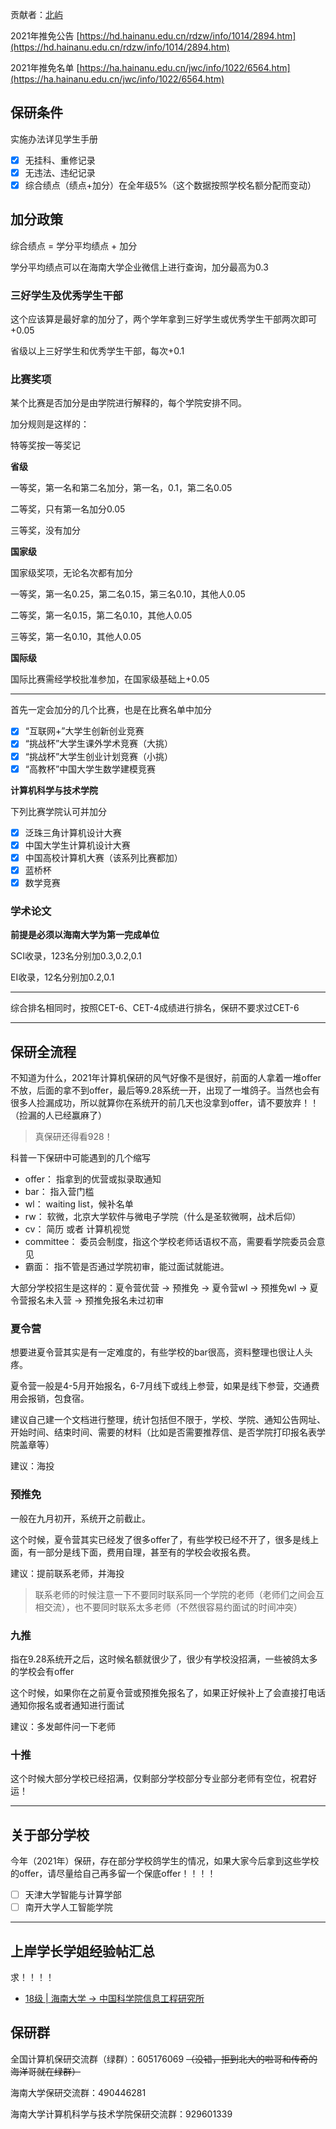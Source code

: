 贡献者：[北屿](https://github.com/beiyuouo)

2021年推免公告 [https://hd.hainanu.edu.cn/rdzw/info/1014/2894.htm](https://hd.hainanu.edu.cn/rdzw/info/1014/2894.htm)

2021年推免名单 [https://ha.hainanu.edu.cn/jwc/info/1022/6564.htm](https://ha.hainanu.edu.cn/jwc/info/1022/6564.htm)

## 保研条件

实施办法详见学生手册

- [x] 无挂科、重修记录
- [x] 无违法、违纪记录
- [x] 综合绩点（绩点+加分）在全年级5%（这个数据按照学校名额分配而变动）

## 加分政策

综合绩点 = 学分平均绩点 + 加分

学分平均绩点可以在海南大学企业微信上进行查询，加分最高为0.3

### 三好学生及优秀学生干部

这个应该算是最好拿的加分了，两个学年拿到三好学生或优秀学生干部两次即可+0.05

省级以上三好学生和优秀学生干部，每次+0.1

### 比赛奖项

某个比赛是否加分是由学院进行解释的，每个学院安排不同。

加分规则是这样的：

特等奖按一等奖记

**省级**

一等奖，第一名和第二名加分，第一名，0.1，第二名0.05

二等奖，只有第一名加分0.05

三等奖，没有加分

**国家级**

国家级奖项，无论名次都有加分

一等奖，第一名0.25，第二名0.15，第三名0.10，其他人0.05

二等奖，第一名0.15，第二名0.10，其他人0.05

三等奖，第一名0.10，其他人0.05

**国际级**

国际比赛需经学校批准参加，在国家级基础上+0.05

---

首先一定会加分的几个比赛，也是在比赛名单中加分

- [x] “互联网+”大学生创新创业竞赛
- [x] “挑战杯”大学生课外学术竞赛（大挑）
- [x] “挑战杯”大学生创业计划竞赛（小挑）
- [x] “高教杯”中国大学生数学建模竞赛

**计算机科学与技术学院**

下列比赛学院认可并加分

- [x] 泛珠三角计算机设计大赛
- [x] 中国大学生计算机设计大赛
- [x] 中国高校计算机大赛（该系列比赛都加）
- [x] 蓝桥杯
- [x] 数学竞赛

### 学术论文

**前提是必须以海南大学为第一完成单位**

SCI收录，123名分别加0.3,0.2,0.1

EI收录，12名分别加0.2,0.1

---

综合排名相同时，按照CET-6、CET-4成绩进行排名，保研不要求过CET-6

---

## 保研全流程

不知道为什么，2021年计算机保研的风气好像不是很好，前面的人拿着一堆offer不放，后面的拿不到offer，最后等9.28系统一开，出现了一堆鸽子。当然也会有很多人捡漏成功，所以就算你在系统开的前几天也没拿到offer，请不要放弃！！（捡漏的人已经赢麻了）

> 真保研还得看928！

科普一下保研中可能遇到的几个缩写

- offer： 指拿到的优营或拟录取通知
- bar： 指入营门槛
- wl： waiting list，候补名单
- rw： 软微，北京大学软件与微电子学院（什么是圣软微啊，战术后仰）
- cv： 简历 或者 计算机视觉
- committee： 委员会制度，指这个学校老师话语权不高，需要看学院委员会意见
- 霸面： 指不管是否通过学院初审，能过面试就能进。


大部分学校招生是这样的：夏令营优营 -> 预推免 -> 夏令营wl -> 预推免wl -> 夏令营报名未入营 -> 预推免报名未过初审

### 夏令营

想要进夏令营其实是有一定难度的，有些学校的bar很高，资料整理也很让人头疼。

夏令营一般是4-5月开始报名，6-7月线下或线上参营，如果是线下参营，交通费用会报销，包食宿。

建议自己建一个文档进行整理，统计包括但不限于，学校、学院、通知公告网址、开始时间、结束时间、需要的材料（比如是否需要推荐信、是否学院打印报名表学院盖章等）

建议：海投

### 预推免

一般在九月初开，系统开之前截止。

这个时候，夏令营其实已经发了很多offer了，有些学校已经不开了，很多是线上面，有一部分是线下面，费用自理，甚至有的学校会收报名费。

建议：提前联系老师，并海投

> 联系老师的时候注意一下不要同时联系同一个学院的老师（老师们之间会互相交流），也不要同时联系太多老师（不然很容易约面试的时间冲突）

### 九推

指在9.28系统开之后，这时候名额就很少了，很少有学校没招满，一些被鸽太多的学校会有offer

这个时候，如果你在之前夏令营或预推免报名了，如果正好候补上了会直接打电话通知你报名或者通知进行面试

建议：多发邮件问一下老师

### 十推

这个时候大部分学校已经招满，仅剩部分学校部分专业部分老师有空位，祝君好运！

---

## 关于部分学校

今年（2021年）保研，存在部分学校鸽学生的情况，如果大家今后拿到这些学校的offer，请尽量给自己再多留一个保底offer！！！！

- [ ] 天津大学智能与计算学部
- [ ] 南开大学人工智能学院

---

## 上岸学长学姐经验帖汇总

求！！！！

- [18级 | 海南大学 -> 中国科学院信息工程研究所](https://github.com/Eilopyq/2021-CS-Tuimian/blob/main/%E4%BF%9D%E7%A0%94%E5%9B%9E%E5%BF%86%E5%BD%95.md)


## 保研群

全国计算机保研交流群（绿群）：605176069 ~~（没错，拒到北大的啦哥和传奇的海洋哥就在绿群）~~

海南大学保研交流群：490446281

海南大学计算机科学与技术学院保研交流群：929601339
